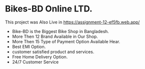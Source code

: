 # Bikes-BD Online LTD.

This project was Also Live in https://assignment-12-ef5fb.web.app/

* Bike-BD is the Biggest Bike Shop in Bangladesh.
* More Then 12 Brand Available in Our Shop.
* More Then 15 Type of Payment Option Available Hear.
* Best EMI Option.
* customer satisfied product and services.
* Free Home Delivery Option.
* 24/7 Customer Service